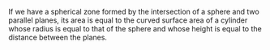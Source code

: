 If we have a spherical zone formed by the intersection of a sphere and
two parallel planes, its area is equal to the curved surface area of a
cylinder whose radius is equal to that of the sphere and whose height is
equal to the distance between the planes.
